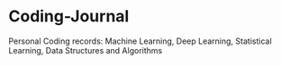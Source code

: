 # Coding-Journal
Personal Coding records: Machine Learning, Deep Learning, Statistical Learning, Data Structures and Algorithms
